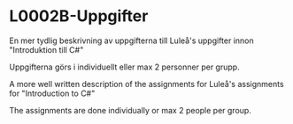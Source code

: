 # L0002B-Uppgifter
En mer tydlig beskrivning av uppgifterna till Luleå's uppgifter innon "Introduktion till C#"

Uppgifterna görs i individuellt eller max 2 personner per grupp.

A more well written description of the assignments for Luleå's assignments for "Introduction to C#"

The assignments are done individually or max 2 people per group.
